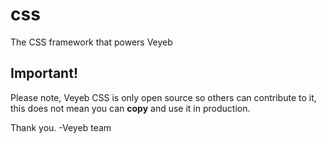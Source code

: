 # css
The CSS framework that powers Veyeb

## Important!
Please note, Veyeb CSS is only open source so others can contribute to it, this does not mean you can **copy** and use it in production.

Thank you. -Veyeb team

